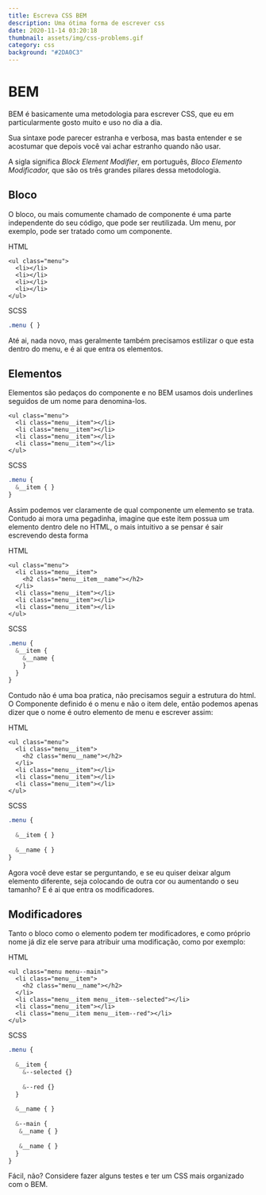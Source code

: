```yaml
---
title: Escreva CSS BEM
description: Uma ótima forma de escrever css
date: 2020-11-14 03:20:18
thumbnail: assets/img/css-problems.gif
category: css
background: "#2DA0C3"
---
```

# BEM

BEM é basicamente uma metodologia para escrever CSS, que eu em particularmente gosto muito e uso no dia a dia. 

Sua sintaxe pode parecer estranha e verbosa, mas basta entender e se acostumar que depois você vai achar estranho quando não usar.

A sigla significa *Block Element Modifier*, em português, *Bloco Elemento Modificador,* que são os três grandes pilares dessa metodologia.

## Bloco

O bloco, ou mais comumente chamado de componente é uma parte independente do seu código, que pode ser reutilizada. Um menu, por exemplo, pode ser tratado como um componente.

HTML

```
<ul class="menu">
  <li></li>
  <li></li>
  <li></li>
  <li></li>
</ul>
```

SCSS

```scss
.menu { }
```

Até ai, nada novo, mas geralmente também precisamos estilizar o que esta dentro do menu, e é ai que entra os elementos.

## Elementos

Elementos são pedaços do componente e no BEM usamos dois underlines seguidos de um nome para denomina-los.

```
<ul class="menu">
  <li class="menu__item"></li>
  <li class="menu__item"></li>
  <li class="menu__item"></li>
  <li class="menu__item"></li>
</ul>
```

SCSS

```scss
.menu {
  &__item { }
}
```



Assim podemos ver claramente de qual componente um elemento se trata. Contudo ai mora uma pegadinha, imagine que este item possua um elemento dentro dele no HTML, o mais intuitivo a se pensar é sair escrevendo desta forma

HTML

```
<ul class="menu">
  <li class="menu__item">
    <h2 class="menu__item__name"></h2> 
  </li>
  <li class="menu__item"></li>
  <li class="menu__item"></li>
  <li class="menu__item"></li>
</ul>
```

SCSS

```scss
.menu {
  &__item { 
    &__name {
    }
  }
}
```

Contudo não é uma boa pratica, não precisamos seguir a estrutura do html. O Componente definido é o menu e não o item dele, então podemos apenas dizer que o nome é outro elemento de menu e escrever assim:

HTML

```
<ul class="menu">
  <li class="menu__item">
    <h2 class="menu__name"></h2>
  </li>
  <li class="menu__item"></li>
  <li class="menu__item"></li>
  <li class="menu__item"></li>
</ul>
```

SCSS

```scss
.menu {
  
  &__item { }
  
  &__name { }
}
```

Agora você deve estar se perguntando, e se eu quiser deixar algum elemento diferente, seja colocando de outra cor ou aumentando o seu tamanho? E é ai que entra os modificadores.

## Modificadores

Tanto o bloco como o elemento podem ter modificadores, e como próprio nome já diz ele serve para atribuir uma modificação, como por exemplo: 

HTML

```
<ul class="menu menu--main">
  <li class="menu__item">
    <h2 class="menu__name"></h2>
  </li>
  <li class="menu__item menu__item--selected"></li>
  <li class="menu__item"></li>
  <li class="menu__item menu__item--red"></li>
</ul>
```

SCSS

```scss
.menu {
  
  &__item {
    &--selected {}
    
    &--red {}
  }
  
  &__name { }
  
  &--main {
   &__name { }
    
   &__name { }
  }
}
```

Fácil, não? Considere fazer alguns testes e ter um CSS mais organizado com o BEM.